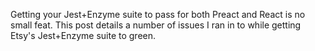 Getting your Jest+Enzyme suite to pass for both Preact and React is no small feat. This post details a number of issues I ran in to while getting Etsy's Jest+Enzyme suite to green.
